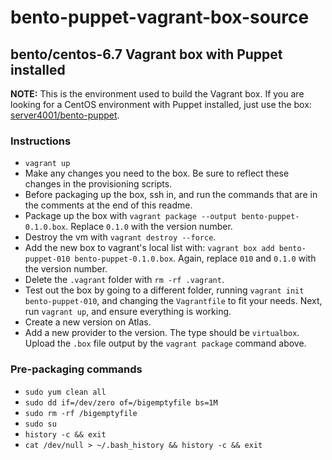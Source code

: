 # bento-puppet-vagrant-box-source

## bento/centos-6.7 Vagrant box with Puppet installed

**NOTE:** This is the environment used to build the Vagrant box. If you are looking for a CentOS environment with Puppet installed, just use the box: [server4001/bento-puppet](https://atlas.hashicorp.com/server4001/boxes/bento-puppet).


### Instructions

* `vagrant up`
* Make any changes you need to the box. Be sure to reflect these changes in the provisioning scripts.
* Before packaging up the box, ssh in, and run the commands that are in the comments at the end of this readme.
* Package up the box with `vagrant package --output bento-puppet-0.1.0.box`. Replace `0.1.0` with the version number.
* Destroy the vm with `vagrant destroy --force`.
* Add the new box to vagrant's local list with: `vagrant box add bento-puppet-010 bento-puppet-0.1.0.box`. Again, replace `010` and `0.1.0` with the version number.
* Delete the `.vagrant` folder with `rm -rf .vagrant`.
* Test out the box by going to a different folder, running `vagrant init bento-puppet-010`, and changing the `Vagrantfile` to fit your needs. Next, run `vagrant up`, and ensure everything is working.
* Create a new version on Atlas.
* Add a new provider to the version. The type should be `virtualbox`. Upload the `.box` file output by the `vagrant package` command above.

### Pre-packaging commands

* `sudo yum clean all`
* `sudo dd if=/dev/zero of=/bigemptyfile bs=1M`
* `sudo rm -rf /bigemptyfile`
* `sudo su`
* `history -c && exit`
* `cat /dev/null > ~/.bash_history && history -c && exit`
